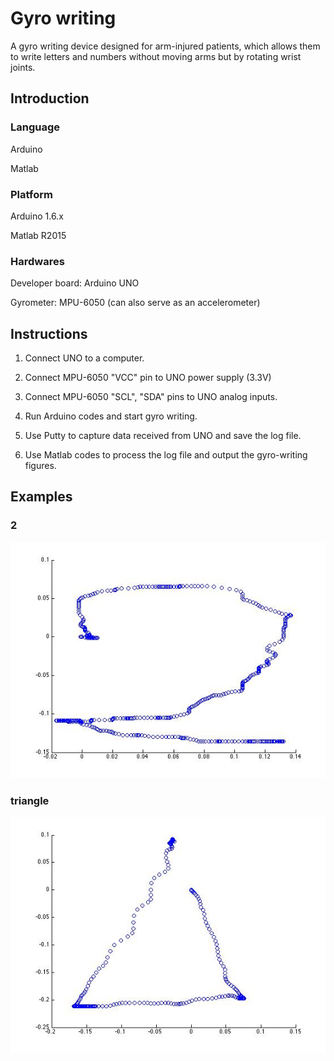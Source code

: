 # Gyro writing
A gyro writing device designed for arm-injured patients, which allows them to write letters and numbers without moving arms but by rotating wrist joints.

## Introduction
### Language
Arduino

Matlab

### Platform
Arduino 1.6.x

Matlab R2015

### Hardwares
Developer board: Arduino UNO

Gyrometer: MPU-6050 (can also serve as an accelerometer)

## Instructions
1. Connect UNO to a computer.

2. Connect MPU-6050 "VCC" pin to UNO power supply (3.3V)

3. Connect MPU-6050 "SCL", "SDA" pins to UNO analog inputs.

4. Run Arduino codes and start gyro writing.

5. Use Putty to capture data received from UNO and save the log file.

6. Use Matlab codes to process the log file and output the gyro-writing figures.

## Examples
### 2
![number_2](https://github.com/kevinchang0115/gyro_writing/blob/master/examples/2.jpg)
### triangle
![shape_triangle](https://github.com/kevinchang0115/gyro_writing/blob/master/examples/tri.jpg)
